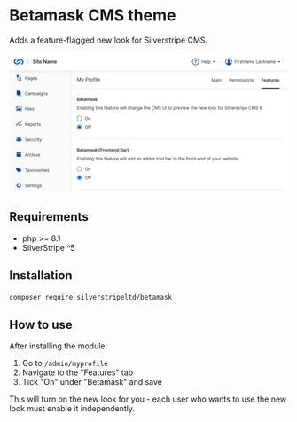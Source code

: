 # Betamask CMS theme

Adds a feature-flagged new look for Silverstripe CMS.

![My Profile in Silverstripe CMS with betamask applied](docs/images/BetaMask-my-profile.png)

## Requirements

* php >= 8.1
* SilverStripe ^5

## Installation

```sh
composer require silverstripeltd/betamask
```

## How to use

After installing the module:

1. Go to `/admin/myprofile`
1. Navigate to the "Features" tab
1. Tick "On" under "Betamask" and save

This will turn on the new look for you - each user who wants to use the new look must enable it independently.
